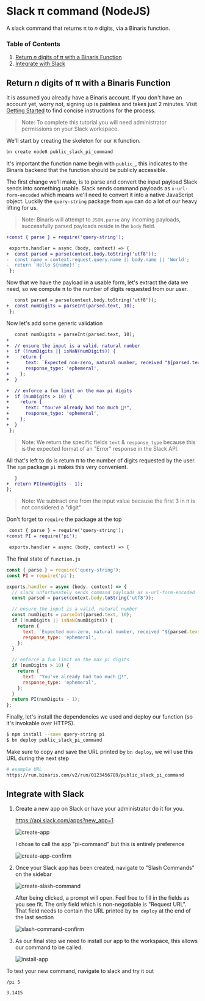 # Slack π command (NodeJS)

A slack command that returns π to _n_ digits, via a Binaris function.


### Table of Contents
1. [Return _n_ digits of π with a Binaris Function](#calculate-pi)
1. [Integrate with Slack](#integrate-slack)

<a name="calculate-pi"></a>

## Return _n_ digits of π with a Binaris Function

It is assumed you already have a Binaris account. If you don't have an account yet, worry not, signing up is painless and takes just 2 minutes. Visit [Getting Started](https://dev.binaris.com/tutorials/nodejs/getting-started/) to find concise instructions for the process.

> Note: To complete this tutorial you will need administrator permissions on your Slack workspace.

We'll start by creating the skeleton for our π function.

```bash
bn create node8 public_slack_pi_command
```

It's important the function name begin with `public_`, this indicates to the Binaris backend that the function should be publicly accessible.

The first change we'll make, is to parse and convert the input payload Slack sends into something usable. Slack sends command payloads as `x-url-form-encoded` which means we'll need to convert it into a native JavaScript object. Luckily the `query-string` package from `npm` can do a lot of our heavy lifting for us.

> Note: Binaris will attempt to `JSON.parse` any incoming payloads, successfully parsed payloads reside in the `body` field.

```diff
+const { parse } = require('query-string');

 exports.handler = async (body, context) => {
+  const parsed = parse(context.body.toString('utf8'));
-  const name = context.request.query.name || body.name || 'World';
-  return `Hello ${name}!`;
 };
```

Now that we have the payload in a usable form, let's extract the data we need, so we compute π to the number of digits requested from our user.

```diff
   const parsed = parse(context.body.toString('utf8'));
+  const numDigits = parseInt(parsed.text, 10);
 };
```

Now let's add some generic validation

```diff
   const numDigits = parseInt(parsed.text, 10);
+
+  // ensure the input is a valid, natural number
+  if (!numDigits || isNaN(numDigits)) {
+    return {
+      text: `Expected non-zero, natural number, received "${parsed.text}"`,
+      response_type: 'ephemeral',
+    };
+  }

+  // enforce a fun limit on the max pi digits
+  if (numDigits > 10) {
+    return {
+      text: "You've already had too much 🥧!",
+      response_type: 'ephemeral',
+    };
+  }
 };
```

> Note: We return the specific fields `text` & `response_type` because this is the expected format of an "Error" response in the Slack API.

All that's left to do is return π to the number of digits requested by the user. The `npm` package `pi` makes this very convenient.


```diff
   }
+  return PI(numDigits - 1);
};

```

> Note: We subtract one from the input value because the first 3 in π is not considered a "digit"

Don't forget to `require` the package at the top

```diff
 const { parse } = require('query-string');
+const PI = require('pi');

 exports.handler = async (body, context) => {
```

The final state of `function.js`

```JavaScript
const { parse } = require('query-string');
const PI = require('pi');

exports.handler = async (body, context) => {
  // slack unfortunately sends command payloads as x-url-form-encoded
  const parsed = parse(context.body.toString('utf8'));

  // ensure the input is a valid, natural number
  const numDigits = parseInt(parsed.text, 10);
  if (!numDigits || isNaN(numDigits)) {
    return {
      text: `Expected non-zero, natural number, received "${parsed.text}"`,
      response_type: 'ephemeral',
    };
  }

  // enforce a fun limit on the max pi digits
  if (numDigits > 10) {
    return {
      text: "You've already had too much 🥧!",
      response_type: 'ephemeral',
    };
  }
  return PI(numDigits - 1);
};
```

Finally, let's install the dependencies we used and deploy our function (so it's invokable over HTTPS).

```bash
$ npm install --save query-string pi
$ bn deploy public_slack_pi_command
```

Make sure to copy and save the URL printed by `bn deploy`, we will use this URL during the next step

```bash
# example URL
https://run.binaris.com/v2/run/0123456789/public_slack_pi_command
```

<a name="integrate-slack"></a>

## Integrate with Slack

1. Create a new app on Slack or have your administrator do it for you.
  
    https://api.slack.com/apps?new_app=1

    ![create-app](./assets/create-app.png)

    I chose to call the app "pi-command" but this is entirely preference

    ![create-app-confirm](./assets/create-app-confirm.png)

1. Once your Slack app has been created, navigate to "Slash Commands" on the sidebar

    ![create-slash-command](./assets/create-slash-command.png)

   After being clicked, a prompt will open. Feel free to fill in the fields as you see fit. The only field which is non-negotiable is "Request URL". That field needs to contain the URL printed by `bn deploy` at the end of the last section

    ![slash-command-confirm](./assets/slash-command-confirm.png)

1. As our final step we need to install our app to the workspace, this allows our command to be called.

    ![install-app](./assets/install-app.png)


To test your new command, navigate to slack and try it out

```
/pi 5

3.1415
```